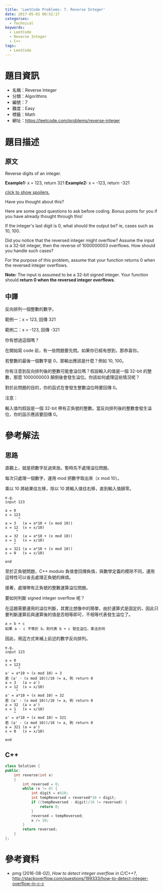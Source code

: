 ```yaml
---
title: 'LeetCode Problems: 7. Reverse Integer'
date: 2017-05-01 00:52:17
categories:
  - Technical
keywords:
  - LeetCode
  - Reverse Integer
  - C++
tags:
  - LeetCode
---
```


# 題目資訊

- 名稱：Reverse Integer
- 分類：Algorithms
- 編號：7
- 難度：Easy
- 標籤：Math
- 網址：https://leetcode.com/problems/reverse-integer

<!--more-->
# 題目描述

## 原文

Reverse digits of an integer.

**Example1:** x = 123, return 321
**Example2:** x = -123, return -321

[click to show spoilers.](https://leetcode.com/problems/reverse-integer/#)

Have you thought about this?

Here are some good questions to ask before coding. Bonus points for you if you have already thought through this!

If the integer's last digit is 0, what should the output be? ie, cases such as 10, 100.

Did you notice that the reversed integer might overflow? Assume the input is a 32-bit integer, then the reverse of 1000000003 overflows. How should you handle such cases?

For the purpose of this problem, assume that your function returns 0 when the reversed integer overflows.

**Note:**
The input is assumed to be a 32-bit signed integer. Your function should **return 0 when the reversed integer overflows**.

## 中譯

反向排列一個整數的數字。

範例一：x = 123, 回傳 321

範例二：x = -123, 回傳 -321

你有想過這個嗎？

在開始寫 code 前，有一些問題要先問。如果你已經有想到，那恭喜你。

若整數的最後一個數字是 0，那輸出應該是什麼？例如 10, 100。

你有注意到反向排列後的整數可能會溢位嗎？假設輸入的值是一個 32-bit 的整數，那麼 1000000003 顛倒後會發生溢位。你該如何處理這些情況呢？

對於此問題的目的，你的函式在會發生整數溢位時要回傳 0。

注意：

輸入值均假設是一個 32-bit 帶有正負號的整數。當反向排列後的整數會發生溢位，你的函示應該要回傳 0。

# 參考解法

## 思路

直觀上，就是把數字反過來放。暫時先不處理溢位問題。

每次只處理一個數字，運用 mod 把數字取出來（x mod 10）。

乘以 10 將結果往左移，除以 10 將輸入值往右移，直到輸入值歸零。

```
e.g.
input 123

a = 0
x = 123
      ^
a = 3	(a = a*10 + (x mod 10))
x = 12	(x = x/10)
     ^
a = 32	(a = a*10 + (x mod 10))
x = 1	(x = x/10)
    ^
a = 321	(a = a*10 + (x mod 10))
x = 0	(x = x/10)

end
```

至於正負號問題，C++ modulo 負值會回傳負值，與數學定義的模除不同，運用這特性可以省去處理正負號的麻煩。

接著，處理帶有正負號的整數運算溢位問題。

要如何判斷 signed integer overflow 呢？

在這題需要運用的溢位判斷，其實比想像中的簡單，由於運算式是固定的，因此只要判斷運算前與運算後的值是否相等即可，不相等代表發生溢位了。

```
a = b + c
如果 a - c 不等於 b，則代表 b + c 發生溢位，乘法亦同
```

因此，用這方式來補上前述的數字反向排列。

```
e.g.
input 123

a = 0
x = 123
      ^
a' = a*10 + (x mod 10) = 3
若 (a' - (x mod 10))/10 != a, 則 return 0
a = 3	(a = a')
x = 12	(x = x/10)
     ^
a' = a*10 + (x mod 10) = 32
若 (a' - (x mod 10))/10 != a, 則 return 0
a = 32	(a = a')
x = 1	(x = x/10)
    ^
a' = a*10 + (x mod 10) = 321
若 (a' - (x mod 10))/10 != a, 則 return 0
a = 321	(a = a')
x = 0	(x = x/10)

end
```

## C++

```cpp
class Solution {
public:
    int reverse(int x)
    {
        int reversed = 0;
        while (x != 0) {
            int digit = x%10;
            int tempReversed = reversed*10 + digit;
            if ((tempReversed - digit)/10 != reversed) {
                return 0;
            }
            reversed = tempReversed;
            x /= 10;
        }
        return reversed;
    }
};
```

# 參考資料

- pmg (2016-08-02), _How to detect integer overflow in C/C++?_, <http://stackoverflow.com/questions/199333/how-to-detect-integer-overflow-in-c-c>
